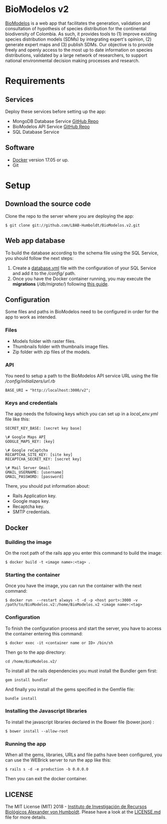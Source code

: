 # BioModelos v2  
 
[BioModelos](http://biomodelos.humboldt.org.co) is a web app that facilitates the generation, validation and consultation of hypothesis of species distribution for the continental biodiversity of Colombia. As such, it provides tools to (1) improve existing species distribution models (SDMs) by integrating expert's opinion, (2) generate expert maps and (3) publish SDMs. Our objective is to provide freely and openly access to the most up to date information on species distributions, validated by a large network of researchers, to support national environmental decision making processes and research.  
  
  
# Requirements  
  
  
## Services  
Deploy these services before setting up the app:
  
- MongoDB Database Service [GitHub Repo](https://github.com/LBAB-Humboldt/biomodelos_db_api)  
- BioModelos API Service [GitHub Repo](https://github.com/LBAB-Humboldt/biomodelos_db_api)  
- SQL Database Service  
  
  
## Software  
  
- [Docker](https://www.docker.com) version 17.05 or up.  
- Git  
  
  
# Setup  
  
## Download the source code  
  
Clone the repo to the server where you are deploying the app:  
  
```$ git clone git://github.com/LBAB-Humboldt/BioModelos.v2.git```
  
## Web app database  
  
To build the database according to the schema file using the SQL Service, you should follow the next steps:

1. Create a [database.yml](https://edgeguides.rubyonrails.org/configuring.html#configuring-a-database) file with the configuration of your SQL Service and add it to the */config/* path.
2. Once you have the Docker container running, you may execute the **migrations** (*/db/migrate/*) following [this guide](https://edgeguides.rubyonrails.org/active_record_migrations.html#running-migrations).
  
## Configuration  
Some files and paths in BioModelos need to be configured in order for the app to work as intended.  
  
### Files  
- Models folder with raster files.  
- Thumbnails folder with thumbnails image files.  
- Zip folder with zip files of the models.  
  
### API  
You need to setup a path to the BioModelos API service URL using the file */config/initializers/url.rb*  
  
```BASE_URI = "http://localhost:3000/v2"; ```
  
  
### Keys and credentials  
The app needs the following keys which you can set up in a *local_env.yml* file like this: 

```
SECRET_KEY_BASE: [secret key base]

\# Google Maps API
GOOGLE_MAPS_KEY: [key]

\# Google reCaptcha
RECAPTCHA_SITE_KEY: [site key]
RECAPTCHA_SECRET_KEY: [secret key]

\# Mail Server Gmail
GMAIL_USERNAME: [username]
GMAIL_PASSWORD: [password]
```
There, you should put information about:
- Rails Application key.  
- Google maps key.  
- Recaptcha key.  
- SMTP credentials.  
  
  
## Docker  
  
### Building the image  
On the root path of the rails app you enter this command to build the image:  
  
```$ docker build -t <image name>:<tag> .```  
  
### Starting the container  
  
  Once you have the image, you can run the container with the next command:
  
  ```$ docker run  --restart always -t -d -p <host port>:3000 -v /path/to/BioModelos.v2:/home/BioModelos.v2 <image name>:<tag>```
  
### Configuration

To finish the configuration process and start the server, you have to access the container entering this command:

```$ docker exec -it <container name or ID> /bin/sh```

Then go to the app directory:

``` cd /home/BioModelos.v2/ ```

To install all the rails dependencies you must install the Bundler gem first:

 ```gem install bundler```

And finally you install all the gems specified in the Gemfile file:

```bundle install```

### Installing the Javascript libraries
To install the javascript libraries declared in the Bower file (bower.json) :

```$ bower install --allow-root```

  
### Running the app

When all the gems, libraries, URLs and file paths have been configured, you can use the WEBrick server to run the app like this: 

```$ rails s -d -e production -b 0.0.0.0```

Then you can exit the docker container.

## LICENSE

The MIT License (MIT) 2018 - [Instituto de Investigación de Recursos Biológicos Alexander von Humboldt](http://humboldt.org.co). Please have a look at the [LICENSE.md](LICENSE.md) file for more details.
